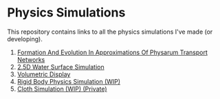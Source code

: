 # Physics Simulations

This repository contains links to all the physics simulations I've made (or developing).

1) [Formation And Evolution In Approximations Of Physarum Transport Networks](https://github.com/swr06/GPUSimulation)
2) [2.5D Water Surface Simulation](https://github.com/swr06/WaterSurfaceSimulator)
3) [Volumetric Display](https://github.com/swr06/VolumetricDisplay)
4) [Rigid Body Physics Simulation (WIP)](https://github.com/swr06/Candela-Mechanics)
5) [Cloth Simulation (WIP) (Private)](https://github.com/swr06/PhysicsSimulations/)
